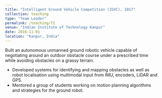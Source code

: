 ```yaml
---
title: "Intelligent Ground Vehicle Competition (IGVC), 2017"
collection: teaching
type: "Team Leader"
permalink: /teaching/T2
venue: "Indian Institute of Technology Kanpur"
date: 2016-11-01
location: "Kanpur, India"
---
```


Built an autonomous unmanned ground robotic vehicle capable of negotiating around an outdoor obstacle course under a prescribed time while avoiding obstacles on a grassy terrain.
* Developed systems for identifying and mapping obstacles as well as robot localisation using multimodal input from IMU, encoders, LiDAR and GPS.
* Mentored a group of students working on motion planning algorithms and strategies for the ground robot.